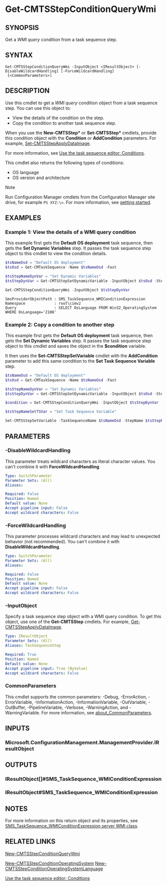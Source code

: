 ﻿---
external help file: AdminUI.PS.dll-Help.xml
Module Name: ConfigurationManager
ms.date: 09/01/2021
online version:
schema: 2.0.0
---

# Get-CMTSStepConditionQueryWmi

## SYNOPSIS

Get a _WMI query_ condition from a task sequence step.

## SYNTAX

```
Get-CMTSStepConditionQueryWmi -InputObject <IResultObject> [-DisableWildcardHandling] [-ForceWildcardHandling]
 [<CommonParameters>]
```

## DESCRIPTION

Use this cmdlet to get a _WMI query_ condition object from a task sequence step. You can use this object to:

- View the details of the condition on the step.
- Copy the condition to another task sequence step.

When you use the **New-CMTSStep\*** or **Set-CMTSStep\*** cmdlets, provide this condition object with the **Condition** or **AddCondition** parameters. For example, [Set-CMTSStepApplyDataImage](Set-CMTSStepApplyDataImage.md).

For more information, see [Use the task sequence editor: Conditions](/mem/configmgr/osd/understand/task-sequence-editor#bkmk_conditions).

This cmdlet also returns the following types of conditions:

- OS language
- OS version and architecture

> [!NOTE]
> Run Configuration Manager cmdlets from the Configuration Manager site drive, for example `PS XYZ:\>`. For more information, see [getting started](/powershell/sccm/overview).

## EXAMPLES

### Example 1: View the details of a WMI query condition

This example first gets the **Default OS deployment** task sequence, then gets the **Set Dynamic Variables** step. It passes the task sequence step object to this cmdlet to view the condition details.

```powershell
$tsNameOsd = "Default OS deployment"
$tsOsd = Get-CMTaskSequence -Name $tsNameOsd -Fast

$tsStepNameDynVar = "Set Dynamic Variables"
$tsStepDynVar = Get-CMTSStepSetDynamicVariable -InputObject $tsOsd -StepName $tsStepNameDynVar

Get-CMTSStepConditionQueryWmi -InputObject $tsStepDynVar
```

```output
SmsProviderObjectPath : SMS_TaskSequence_WMIConditionExpression
Namespace             : root\cimv2
Query                 : SELECT OsLanguage FROM Win32_OperatingSystem WHERE OsLanguage='2108'
```

### Example 2: Copy a condition to another step

This example first gets the **Default OS deployment** task sequence, then gets the **Set Dynamic Variables** step. It passes the task sequence step object to this cmdlet and saves the object in the **$condition** variable.

It then uses the **Set-CMTSStepSetVariable** cmdlet with the **AddCondition** parameter to add this same condition to the **Set Task Sequence Variable** step.

```powershell
$tsNameOsd = "Default OS deployment"
$tsOsd = Get-CMTaskSequence -Name $tsNameOsd -Fast

$tsStepNameDynVar = "Set Dynamic Variables"
$tsStepDynVar = Get-CMTSStepSetDynamicVariable -InputObject $tsOsd -StepName $tsStepNameDynVar

$condition = Get-CMTSStepConditionQueryWmi -InputObject $tsStepDynVar

$tsStepNameSetTSVar = "Set Task Sequence Variable"

Set-CMTSStepSetVariable -TaskSequenceName $tsNameOsd -StepName $tsStepNameSetTSVar -AddCondition $condition
```

## PARAMETERS

### -DisableWildcardHandling

This parameter treats wildcard characters as literal character values. You can't combine it with **ForceWildcardHandling**.

```yaml
Type: SwitchParameter
Parameter Sets: (All)
Aliases:

Required: False
Position: Named
Default value: None
Accept pipeline input: False
Accept wildcard characters: False
```

### -ForceWildcardHandling

This parameter processes wildcard characters and may lead to unexpected behavior (not recommended). You can't combine it with **DisableWildcardHandling**.

```yaml
Type: SwitchParameter
Parameter Sets: (All)
Aliases:

Required: False
Position: Named
Default value: None
Accept pipeline input: False
Accept wildcard characters: False
```

### -InputObject

Specify a task sequence step object with a WMI query condition. To get this object, use one of the **Get-CMTSStep** cmdlets. For example, [Get-CMTSStepApplyDataImage](Get-CMTSStepApplyDataImage.md).

```yaml
Type: IResultObject
Parameter Sets: (All)
Aliases: TaskSequenceStep

Required: True
Position: Named
Default value: None
Accept pipeline input: True (ByValue)
Accept wildcard characters: False
```

### CommonParameters
This cmdlet supports the common parameters: -Debug, -ErrorAction, -ErrorVariable, -InformationAction, -InformationVariable, -OutVariable, -OutBuffer, -PipelineVariable, -Verbose, -WarningAction, and -WarningVariable. For more information, see [about_CommonParameters](http://go.microsoft.com/fwlink/?LinkID=113216).

## INPUTS

### Microsoft.ConfigurationManagement.ManagementProvider.IResultObject

## OUTPUTS

### IResultObject[]#SMS_TaskSequence_WMIConditionExpression

### IResultObject#SMS_TaskSequence_WMIConditionExpression

## NOTES

For more information on this return object and its properties, see [SMS_TaskSequence_WMIConditionExpression server WMI class](/mem/configmgr/develop/reference/osd/sms_tasksequence_wmiconditionexpression-server-wmi-class).

## RELATED LINKS

[New-CMTSStepConditionQueryWmi](New-CMTSStepConditionQueryWmi.md)

[New-CMTSStepConditionOperatingSystem](New-CMTSStepConditionOperatingSystem.md)
[New-CMTSStepConditionOperatingSystemLanguage](New-CMTSStepConditionOperatingSystemLanguage.md)

[Use the task sequence editor: Conditions](/mem/configmgr/osd/understand/task-sequence-editor#bkmk_conditions)
